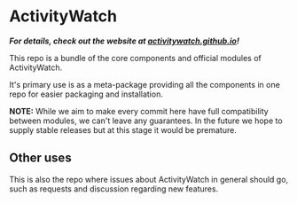 ActivityWatch
=============

***For details, check out the website at [activitywatch.github.io](activitywatch.github.io)!***

This repo is a bundle of the core components and official modules of ActivityWatch.

It's primary use is as a meta-package providing all the components in one repo for easier packaging and installation.

**NOTE:** While we aim to make every commit here have full compatibility between modules, we can't leave any guarantees. In the future we hope to supply stable releases but at this stage it would be premature.


## Other uses

This is also the repo where issues about ActivityWatch in general should go, such as requests and discussion regarding new features.

